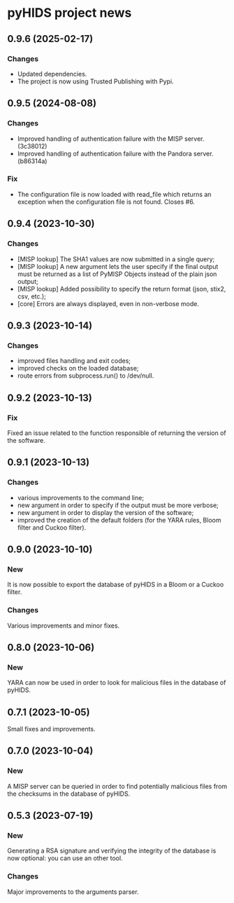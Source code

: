 # pyHIDS project news


## 0.9.6 (2025-02-17)

### Changes

- Updated dependencies.
- The project is now using Trusted Publishing with Pypi.


## 0.9.5 (2024-08-08)

### Changes

- Improved handling of authentication failure with the MISP server. (3c38012)
- Improved handling of authentication failure with the Pandora server. (b86314a)

### Fix

- The configuration file is now loaded with read_file which returns an
  exception when the configuration file is not found. Closes #6.


## 0.9.4 (2023-10-30)

### Changes

- [MISP lookup] The SHA1 values are now submitted in a single query;
- [MISP lookup] A new argument lets the user specify if the final output must
  be returned as a list of PyMISP Objects instead of the plain json output;
- [MISP lookup] Added possibility to specify the return format (json, stix2, csv, etc.);
- [core] Errors are always displayed, even in non-verbose mode.


## 0.9.3 (2023-10-14)

### Changes

- improved files handling and exit codes;
- improved checks on the loaded database;
- route errors from subprocess.run() to /dev/null.


## 0.9.2 (2023-10-13)

### Fix

Fixed an issue related to the function responsible of returning the version of
the software.


## 0.9.1 (2023-10-13)

### Changes

- various improvements to the command line;
- new argument in order to specify if the output must be more verbose;
- new argument in order to display the version of the software;
- improved the creation of the default folders (for the YARA rules, Bloom
  filter and Cuckoo filter).


## 0.9.0 (2023-10-10)

### New

It is now possible to export the database of pyHIDS in a Bloom or a
Cuckoo filter.

### Changes

Various improvements and minor fixes.


## 0.8.0 (2023-10-06)

### New

YARA can now be used in order to look for malicious files in the database
of pyHIDS.


## 0.7.1 (2023-10-05)

Small fixes and improvements.


## 0.7.0 (2023-10-04)

### New

A MISP server can be queried in order to find potentially malicious files
from the checksums in the database of pyHIDS.



## 0.5.3 (2023-07-19)

### New

Generating a RSA signature and verifying the integrity of the database
is now optional: you can use an other tool.

### Changes

Major improvements to the arguments parser.
